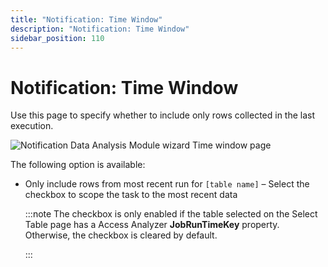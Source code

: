 ```yaml
---
title: "Notification: Time Window"
description: "Notification: Time Window"
sidebar_position: 110
---
```


# Notification: Time Window

Use this page to specify whether to include only rows collected in the last execution.

![Notification Data Analysis Module wizard Time window page](/img/product_docs/accessanalyzer/12.0/admin/analysis/notification/timewindow.webp)

The following option is available:

- Only include rows from most recent run for `[table name]` – Select the checkbox to scope the task
  to the most recent data

    :::note
    The checkbox is only enabled if the table selected on the Select Table page has a
    Access Analyzer **JobRunTimeKey** property. Otherwise, the checkbox is cleared by default.
    
    :::
